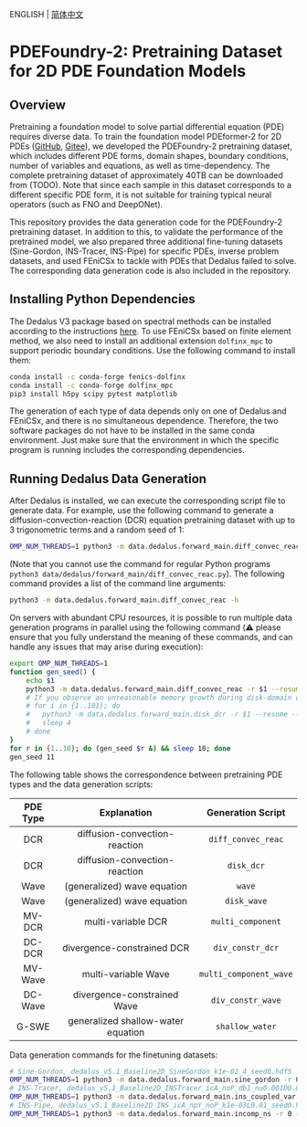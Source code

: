ENGLISH | [简体中文](README_CN.md)

# PDEFoundry-2: Pretraining Dataset for 2D PDE Foundation Models

## Overview

Pretraining a foundation model to solve partial differential equation (PDE) requires diverse data.
To train the foundation model PDEformer-2 for 2D PDEs ([GitHub](https://github.com/functoreality/pdeformer-2), [Gitee](https://gitee.com/functoreality/pdeformer-2)),
we developed the PDEFoundry-2 pretraining dataset, which includes different PDE forms, domain shapes, boundary conditions, number of variables and equations, as well as time-dependency.
The complete pretraining dataset of approximately 40TB can be downloaded from (TODO).
Note that since each sample in this dataset corresponds to a different specific PDE form, it is not suitable for training typical neural operators (such as FNO and DeepONet).

This repository provides the data generation code for the PDEFoundry-2 pretraining dataset.
In addition to this, to validate the performance of the pretrained model, we also prepared three additional fine-tuning datasets (Sine-Gordon, INS-Tracer, INS-Pipe) for specific PDEs,
inverse problem datasets, and used FEniCSx to tackle with PDEs that Dedalus failed to solve.
The corresponding data generation code is also included in the repository.

## Installing Python Dependencies

The Dedalus V3 package based on spectral methods can be installed according to the instructions [here](https://dedalus-project.readthedocs.io/en/latest/pages/installation.html).
To use FEniCSx based on finite element method, we also need to install an additional extension `dolfinx_mpc` to support periodic boundary conditions. Use the following command to install them:

```bash
conda install -c conda-forge fenics-dolfinx
conda install -c conda-forge dolfinx_mpc
pip3 install h5py scipy pytest matplotlib
```

The generation of each type of data depends only on one of Dedalus and FEniCSx, and there is no simultaneous dependence.
Therefore, the two software packages do not have to be installed in the same conda environment.
Just make sure that the environment in which the specific program is running includes the corresponding dependencies.

## Running Dedalus Data Generation

After Dedalus is installed, we can execute the corresponding script file to generate data.
For example, use the following command to generate a diffusion-convection-reaction (DCR) equation pretraining dataset with up to 3 trigonometric terms and a random seed of 1:

```bash
OMP_NUM_THREADS=1 python3 -m data.dedalus.forward_main.diff_convec_reac -J 3 -r 1
```

(Note that you cannot use the command for regular Python programs `python3 data/dedalus/forward_main/diff_convec_reac.py`).
The following command provides a list of the command line arguments:

```bash
python3 -m data.dedalus.forward_main.diff_convec_reac -h
```

On servers with abundant CPU resources, it is possible to run multiple data generation programs in parallel using the following command
(⚠️ please ensure that you fully understand the meaning of these commands, and can handle any issues that may arise during execution):

```bash
export OMP_NUM_THREADS=1
function gen_seed() {
	echo $1
	python3 -m data.dedalus.forward_main.diff_convec_reac -r $1 --resume --num_sol_buffer 20
	# If you observe an unreasonable memory growth during disk-domain data generation, consider switching to the following commands.
	# for i in {1..101}; do
	# 	python3 -m data.dedalus.forward_main.disk_dcr -r $1 --resume --num_sol_buffer 10 --terminate_on_save
	# 	sleep 4
	# done
}
for r in {1..10}; do (gen_seed $r &) && sleep 10; done
gen_seed 11
```

The following table shows the correspondence between pretraining PDE types and the data generation scripts:

| PDE Type | Explanation | Generation Script |
|:--:|:--:|:--:|
| DCR | diffusion-convection-reaction | `diff_convec_reac` |
| DCR | diffusion-convection-reaction | `disk_dcr` |
| Wave | (generalized) wave equation | `wave` |
| Wave | (generalized) wave equation | `disk_wave` |
| MV-DCR | multi-variable DCR | `multi_component` |
| DC-DCR | divergence-constrained DCR | `div_constr_dcr` |
| MV-Wave | multi-variable Wave | `multi_component_wave` |
| DC-Wave | divergence-constrained Wave | `div_constr_wave` |
| G-SWE | generalized shallow-water equation | `shallow_water` |

Data generation commands for the finetuning datasets:

```bash
# Sine-Gordon, dedalus_v5.1_Baseline2D_SineGordon_k1e-02_4_seed0.hdf5
OMP_NUM_THREADS=1 python3 -m data.dedalus.forward_main.sine_gordon -r 0
# INS-Tracer, dedalus_v5.1_Baseline2D_INSTracer_icA_noP_db1_nu0.001D0.01_seed0.hdf5
OMP_NUM_THREADS=1 python3 -m data.dedalus.forward_main.ins_coupled_var -r 0 --ignore_p
# INS-Pipe, dedalus_v5.1_Baseline2D_INS_icA_npY_noP_k1e-03L0.01_seed0.hdf5
OMP_NUM_THREADS=1 python3 -m data.dedalus.forward_main.incomp_ns -r 0 --ignore_p --y_wall
```
